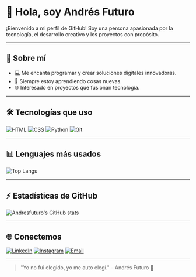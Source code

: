 # 👋 Hola, soy Andrés Futuro

¡Bienvenido a mi perfil de GitHub! Soy una persona apasionada por la tecnología, el desarrollo creativo y los proyectos con propósito.

---

## 🚀 Sobre mí

- 💻 Me encanta programar y crear soluciones digitales innovadoras.
- 🌱 Siempre estoy aprendiendo cosas nuevas.
- 🌐 Interesado en proyectos que fusionan tecnología.


---

## 🛠️ Tecnologías que uso


![HTML](https://img.shields.io/badge/-HTML5-E34F26?logo=html5&logoColor=fff)
![CSS](https://img.shields.io/badge/-CSS3-1572B6?logo=css3&logoColor=fff)
![Python](https://img.shields.io/badge/-Python-3776AB?logo=python&logoColor=fff)
![Git](https://img.shields.io/badge/-Git-F05032?logo=git&logoColor=fff)

---

## 📊 Lenguajes más usados

![Top Langs](https://github-readme-stats.vercel.app/api/top-langs/?username=andresfuturo&layout=compact&langs_count=10&theme=radical)

---

## ⚡ Estadísticas de GitHub

![Andresfuturo's GitHub stats](https://github-readme-stats.vercel.app/api?username=andresfuturo&show_icons=true&theme=radical)

---

## 🌐 Conectemos

[![LinkedIn](https://img.shields.io/badge/-LinkedIn-0A66C2?style=flat&logo=linkedin&logoColor=white)](www.linkedin.com/in/edgar-andrés-patiño-parra)
[![Instagram](https://img.shields.io/badge/-Instagram-E4405F?style=flat&logo=instagram&logoColor=white)](https://instagram.com)
[![Email](https://img.shields.io/badge/-Email-D14836?style=flat&logo=gmail&logoColor=white)](mailto:tecnologiacomotualiada@gmail.com)

---

> "Yo no fui elegido, yo me auto elegí." – Andrés Futuro 🚀
